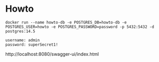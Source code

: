 # Howto

```
docker run --name howto-db -e POSTGRES_DB=howto-db -e POSTGRES_USER=howto -e POSTGRES_PASSWORD=password -p 5432:5432 -d postgres:14.5
```

```
username: admin
password: superSecret1!
```

http://localhost:8080/swagger-ui/index.html
